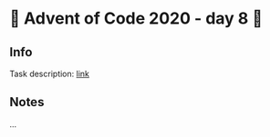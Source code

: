 # 🎄 Advent of Code 2020 - day 8 🎄

## Info

Task description: [link](https://adventofcode.com/2020/day/8)

## Notes

...